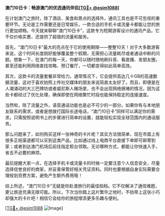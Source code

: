 **澳门10日卡：畅游澳门的优选通讯伴侣[[TG💪+ @esim1088](https://t.me/s/esim1088)]**

在计划澳门之旅时，除了酒店、美食和景点的选择外，通讯工具也是不可忽视的重要环节。无论是工作需要还是日常娱乐，一款合适的手机卡或流量卡都能让您的旅行更加顺畅。今天就来聊聊“澳门10日卡”，这款专为短期游客设计的通讯产品，它不仅价格实惠，还提供了超值的流量和服务。

首先，“澳门10日卡”最大的亮点在于它的使用期限——整整10天！对于大多数游客来说，这个时间长度刚好能够覆盖整个假期，无需担心流量耗尽或者通话中断的问题。想象一下，在澳门的每一天，你都可以随时随地刷抖音、看直播、发朋友圈，甚至还能利用网络查找攻略、预订餐厅，一切都变得如此简单高效。

其次，这款卡的流量套餐非常给力。通常情况下，它会提供高达几十GB的高速数据流量，这对于喜欢拍照上传社交媒体的朋友来说简直太友好了。而且，即便是在人潮涌动的大三巴牌坊或者威尼斯人赌场里，也不会出现网络拥堵的情况，因为这些卡都经过了优化处理，确保即使在网络繁忙时段也能保持稳定的连接速度。

当然啦，除了流量之外，语音通话功能也是必不可少的一部分。如果你有与本地朋友联系的需求，或者是想拨打国际长途电话，“澳门10日卡”同样可以满足你的需求。只需按照说明书上的步骤进行简单的设置，就能轻松实现全球范围内的通话服务。

那么问题来了，如何购买这样一张神奇的卡片呢？其实方法很简单，现在市面上有很多正规渠道都可以买到这类产品，比如通过线上电商平台直接下单即可邮寄到家；或者到达澳门机场后前往指定柜台领取。无论哪种方式，都能让你快速入手，省去不必要的麻烦。

最后提醒大家一点，在选择手机卡或流量卡的时候一定要注意个人信息安全，尽量选择信誉良好的商家，并妥善保管好相关凭证资料。同时也要根据自身实际需要合理规划资费方案，避免产生额外费用哦！

综上所述，“澳门10日卡”无疑是你赴澳旅行的最佳拍档。它不仅解决了通信难题，更让旅途充满无限可能。所以，下次当你踏上这片繁华之地时，不妨带上这张小巧却强大的卡片吧！相信它会给你的旅程增添更多乐趣与便利。

[[TG💪+ @esim1088](https://t.me/s/esim1088) ![Image](https://i.postimg.cc/4NQfJmqS/Snipaste-2025-05-13-00-14-12.png)]
